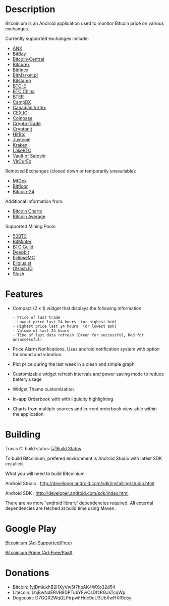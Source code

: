 Description
===============
Bitcoinium is an Android application used to monitor Bitcoin price on various exchanges. 

Currently supported exchanges include:

  - [ANX](https://anxbtc.com)
  - [BitBay](https://bitbay.pl)
  - [Bitcoin-Central](http://bitcoin-central.net)
  - [Bitcurex](https://eur.bitcurex.com)
  - [Bitfinex](https://bitfinex.com.com)
  - [BitMarket.pl](https://bitmarket.pl)
  - [Bitstamp](https://www.bitstamp.net)
  - [BTC-E](https://btc-e.com)
  - [BTC China](https://btcchina.com)
  - [BTER](https://bter.com)
  - [CampBX](https://campbx.com)
  - [Canadian Virtex](https://www.cavirtex.com)
  - [CEX.IO](https://cex.io)
  - [Coinbase](https://coinbase.com)
  - [Crypto-Trade](https://crypto-trade.com)
  - [Cryptonit](https://cryptonit.net)
  - [HitBtc](https://hitbtc.com)
  - [Justcoin](https://justcoin.com/en)
  - [Kraken](https://www.kraken.com)
  - [LakeBTC](https://lakebtc.com)
  - [Vault of Satoshi](https://www.vaultofsatoshi.com)
  - [VirCurEx](https://vircurex.com)
	
Removed Exchanges (closed down or temporarily unavailable):

  - [MtGox](http://mtgox.com)
  - [Bitfloor](https://bitfloor.com)
  - [Bitcoin-24](https://bitcoin-24.com)
		
Additional Information from:

  - [Bitcoin Charts](http://bitcoincharts.com/markets)
  - [Bitcoin Average](https://bitcoinaverage.com)

Supported Mining Pools:

  - [50BTC](https://50btc.com/en)
  - [BitMinter](http://bitminter.com)
  - [BTC Guild](https://www.btcguild.com)
  - [Deepbit](http://deepbit.net)
  - [EclipseMC](https://eclipsemc.com)
  - [Eligius.st](http://eligius.st)
  - [GHash.IO](https://ghash.io/)
  - [Slush](http://mining.bitcoin.cz)

Features
===============
- Compact (2 x 1) widget that displays the following information:
 
      - Price of last trade
      - Lowest price last 24 hours  (or highest bid)
      - Highest price last 24 hours  (or lowest ask)
      - Volume of last 24 hours
      - Time of last data refresh (Green for successful, Red for unsuccessful)

- Price Alarm Notifications. Uses android notification system with option for sound and vibration.
- Plot price during the last week in a clean and simple graph
- Customizable widget refresh intervals and power saving mode to reduce battery usage
- Widget Theme customization
- In-app Orderbook with with liquidity highlighting
- Charts from multiple sources and current orderbook view-able within the application

Building 
===============
Travis CI build status: [![Build Status](https://travis-ci.org/veken0m/bitcoinium.svg?branch=develop)](https://travis-ci.org/veken0m/bitcoinium)

To build Bitcoinium, prefered environment is Android Studio with latest SDK installed.

What you will need to build Bitcoinium:

Android Studio							: http://developer.android.com/sdk/installing/studio.html

Android SDK								: http://developer.android.com/sdk/index.html

There are no more 'android library' dependencies required. All external dependencies are fetched at build time using Maven.


Google Play
===============
[Bitcoinium (Ad-Supported/Free)](https://play.google.com/store/apps/details?id=com.veken0m.cavirtex)

[Bitcoinium Prime (Ad-Free/Paid)](https://play.google.com/store/apps/details?id=com.veken0m.bitcoinium)


Donations
===============
- Bitcoin: 1yjDmiukhB2i1XyVw5t7hpAK4WXo32d54
- Litecoin: LhjBwNdERVB8DPTubYFwCsDfzRGJsTcqWp
- Dogecoin: D7GQR2WqQLPtrpwFHdc9uU3UbXwHXf9c5y
